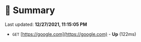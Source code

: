 # 📖 Summary
Last updated: **12/27/2021, 11:15:05 PM**

- `GET` [https://google.com](https://google.com) - **Up** (122ms)

